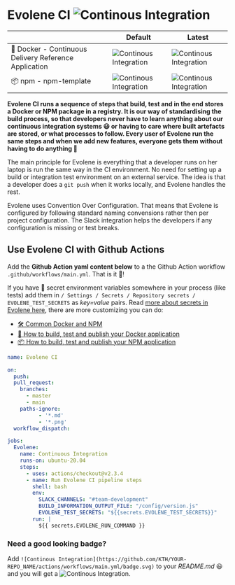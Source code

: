 # Evolene CI ![Continous Integration](https://github.com/KTH/evolene/actions/workflows/main.yml/badge.svg)

|                                           | Default                                                                                             | Latest                                                                                                        |
|-------------------------------------------|------------------------------------------------------------------------------------------------------|---------------------------------------------------------------------------------------------------------------|
| 🐳 Docker - Continuous Delivery Reference Application | ![Continous Integration](https://github.com/KTH/kth-azure-app/actions/workflows/main.yml/badge.svg)  | ![Continous Integration](https://github.com/KTH/kth-azure-app/actions/workflows/latest_evolene.yml/badge.svg) |
| 📦 npm  - npm-template                              | ![Continous Integration](https://github.com/KTH/npm-template/actions/workflows/main.yml/badge.svg)   | ![Continous Integration](https://github.com/KTH/npm-template/actions/workflows/main-latest.yml/badge.svg)     |


**Evolene CI runs a sequence of steps that build, test and in the end stores a Docker or NPM package in a registry. It is our way of standardising the build process, so that developers never have to learn anything about our continuous integration systems 😃 or having to care where built artefacts are stored, or what processes to follow. Every user of Evolene run the same steps and when we add new features, everyone gets them without having to do anything 🍾**

The main principle for Evolene is  everything that a developer runs on her laptop is run the same way in the CI environment. No need for setting up a build or integration test environment on an external service. The idea is that a developer does a `git push` when it works locally, and Evolene handles the rest.

Evolene uses Convention Over Configuration. That means that Evolene is configured by following standard naming convensions rather then per project configuration. The Slack integration helps the developers if any configuration is missing or test breaks.

## Use Evolene CI with Github Actions

Add the **Github Action yaml content below** to a the Github Action workflow `.github/workflows/main.yml`. That is it 🎉! 

If you have 🔑 secret environment variables somewhere in your process (like tests) add them in `/ Settings / Secrets / Repository secrets / EVOLENE_TEST_SECRETS` as _key=value_ pairs. Read [more about secrets in Evolene here](https://github.com/KTH/evolene/blob/master/README-COMMON.md#secret-envs-needed-for-integration-tests-and-other-stuff), there are more customizing you can do:

- [🛠️ Common Docker and NPM](https://github.com/KTH/evolene/blob/master/README-COMMON.md)
- [🐳 How to build, test and publish your Docker application](https://github.com/KTH/evolene/blob/master/README-DOCKER.md)
- [📦 How to build, test and publish your NPM application](https://github.com/KTH/evolene/blob/master/README-NPM.md)

```yaml
name: Evolene CI

on:  
  push:
  pull_request:
    branches:
      - master
      - main
    paths-ignore:
          - '*.md'
          - '*.png'
  workflow_dispatch:

jobs:
  Evolene:
    name: Continuous Integration
    runs-on: ubuntu-20.04
    steps:
      - uses: actions/checkout@v2.3.4
      - name: Run Evolene CI pipeline steps
        shell: bash
        env:
          SLACK_CHANNELS: "#team-development"
          BUILD_INFORMATION_OUTPUT_FILE: "/config/version.js"
          EVOLENE_TEST_SECRETS: "${{secrets.EVOLENE_TEST_SECRETS}}"
        run: |
          ${{ secrets.EVOLENE_RUN_COMMAND }}
```

### Need a good looking badge?
Add `![Continous Integration](https://github.com/KTH/YOUR-REPO_NAME/actions/workflows/main.yml/badge.svg)` to your _README.md_ 😃
and you will get a ![Continous Integration](https://github.com/KTH/evolene/actions/workflows/main.yml/badge.svg).
